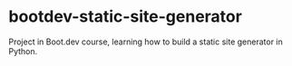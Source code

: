 # bootdev-static-site-generator
Project in Boot.dev course, learning how to build a static site generator in Python. 
